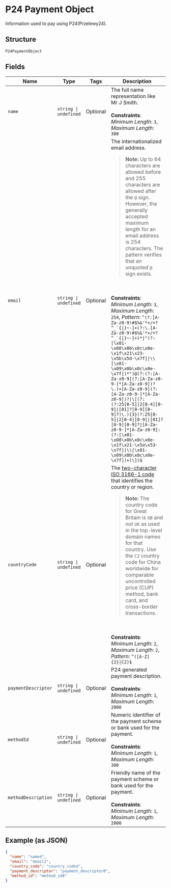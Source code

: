 
# P24 Payment Object

Information used to pay using P24(Przelewy24).

## Structure

`P24PaymentObject`

## Fields

| Name | Type | Tags | Description |
|  --- | --- | --- | --- |
| `name` | `string \| undefined` | Optional | The full name representation like Mr J Smith.<br><br>**Constraints**: *Minimum Length*: `3`, *Maximum Length*: `300` |
| `email` | `string \| undefined` | Optional | The internationalized email address.<blockquote><strong>Note:</strong> Up to 64 characters are allowed before and 255 characters are allowed after the <code>@</code> sign. However, the generally accepted maximum length for an email address is 254 characters. The pattern verifies that an unquoted <code>@</code> sign exists.</blockquote><br><br>**Constraints**: *Minimum Length*: `3`, *Maximum Length*: `254`, *Pattern*: ``^(?:[A-Za-z0-9!#$%&'*+/=?^_`{\|}~-]+(?:\.[A-Za-z0-9!#$%&'*+/=?^_`{\|}~-]+)*\|"(?:[\x01-\x08\x0b\x0c\x0e-\x1f\x21\x23-\x5b\x5d-\x7f]\|\\[\x01-\x09\x0b\x0c\x0e-\x7f])*")@(?:(?:[A-Za-z0-9](?:[A-Za-z0-9-]*[A-Za-z0-9])?\.)+[A-Za-z0-9](?:[A-Za-z0-9-]*[A-Za-z0-9])?\|\[(?:(?:25[0-5]\|2[0-4][0-9]\|[01]?[0-9][0-9]?)\.){3}(?:25[0-5]\|2[0-4][0-9]\|[01]?[0-9][0-9]?\|[A-Za-z0-9-]*[A-Za-z0-9]:(?:[\x01-\x08\x0b\x0c\x0e-\x1f\x21-\x5a\x53-\x7f]\|\\[\x01-\x09\x0b\x0c\x0e-\x7f])+)\])$`` |
| `countryCode` | `string \| undefined` | Optional | The [two-character ISO 3166-1 code](/api/rest/reference/country-codes/) that identifies the country or region.<blockquote><strong>Note:</strong> The country code for Great Britain is <code>GB</code> and not <code>UK</code> as used in the top-level domain names for that country. Use the `C2` country code for China worldwide for comparable uncontrolled price (CUP) method, bank card, and cross-border transactions.</blockquote><br><br>**Constraints**: *Minimum Length*: `2`, *Maximum Length*: `2`, *Pattern*: `^([A-Z]{2}\|C2)$` |
| `paymentDescriptor` | `string \| undefined` | Optional | P24 generated payment description.<br><br>**Constraints**: *Minimum Length*: `1`, *Maximum Length*: `2000` |
| `methodId` | `string \| undefined` | Optional | Numeric identifier of the payment scheme or bank used for the payment.<br><br>**Constraints**: *Minimum Length*: `1`, *Maximum Length*: `300` |
| `methodDescription` | `string \| undefined` | Optional | Friendly name of the payment scheme or bank used for the payment.<br><br>**Constraints**: *Minimum Length*: `1`, *Maximum Length*: `2000` |

## Example (as JSON)

```json
{
  "name": "name4",
  "email": "email2",
  "country_code": "country_code4",
  "payment_descriptor": "payment_descriptor8",
  "method_id": "method_id8"
}
```

